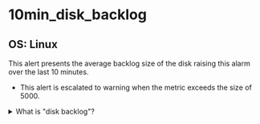 # 10min_disk_backlog

## OS: Linux

This alert presents the average backlog size of the disk raising this alarm over the last 10 minutes.

- This alert is escalated to warning when the metric exceeds the size of 5000.

<details>
<summary>What is "disk backlog"?</summary>

> Backlog is an indication of the duration of pending disk operations. On every I/O event the
> system is multiplying the time spent doing I/O since the last update of this field with the
> number of pending operations. While not accurate, this metric can provide an indication of the
> expected completion time of the operations in progress.
</details>
